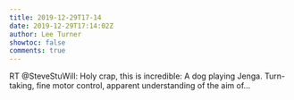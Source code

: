 ```yaml
---
title: 2019-12-29T17-14
date: 2019-12-29T17:14:02Z
author: Lee Turner
showtoc: false
comments: true
---
```


RT @SteveStuWill: Holy crap, this is incredible: A dog playing Jenga. Turn-taking, fine motor control, apparent understanding of the aim of…

